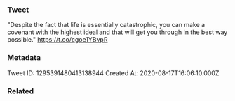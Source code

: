 ### Tweet
"Despite the fact that life is essentially catastrophic, you can make a covenant with the highest ideal and that will get you through in the best way possible." https://t.co/cgoe1YBvpR

### Metadata
Tweet ID: 1295391480413138944
Created At: 2020-08-17T16:06:10.000Z

### Related

